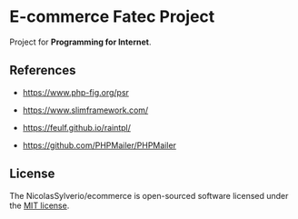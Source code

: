 # E-commerce Fatec Project 

Project for **Programming for Internet**.

## References

* https://www.php-fig.org/psr

* https://www.slimframework.com/
* https://feulf.github.io/raintpl/
* https://github.com/PHPMailer/PHPMailer

## License

The NicolasSylverio/ecommerce is open-sourced software licensed under the [MIT license](https://opensource.org/licenses/MIT).